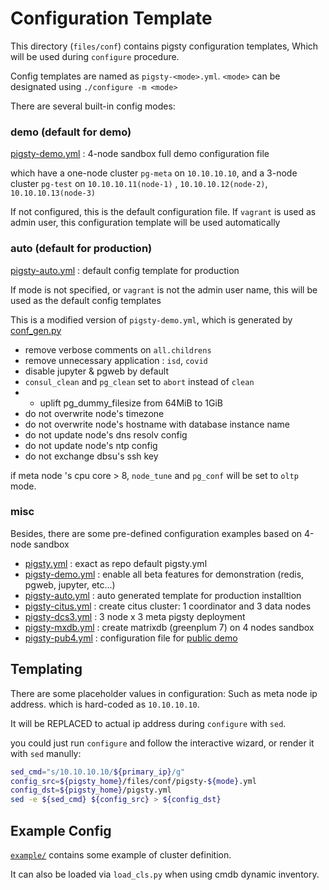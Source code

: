 # Configuration Template

This directory (`files/conf`) contains pigsty configuration templates, Which will be used during `configure` procedure.

Config templates are named as `pigsty-<mode>.yml`.  `<mode>` can be designated using `./configure -m <mode>`

There are several built-in config modes:

### **demo (default for demo)** 

[pigsty-demo.yml](pigsty-demo.yml) : 4-node sandbox full demo configuration file

which have a one-node cluster `pg-meta` on `10.10.10.10`,
and a 3-node cluster `pg-test` on `10.10.10.11(node-1)` , `10.10.10.12(node-2)`, `10.10.10.13(node-3)`

If not configured, this is the default configuration file.
If `vagrant` is used as admin user, this configuration template will be used automatically



### **auto (default for production)**

[pigsty-auto.yml](pigsty-auto.yml) : default config template for production

If mode is not specified, or `vagrant` is not the admin user name, this will be used as the default config templates

This is a modified version of `pigsty-demo.yml`, which is generated by [conf_gen.py](conf_gen.py)

* remove verbose comments on `all.childrens`
* remove unnecessary application : `isd`, `covid`
* disable jupyter & pgweb by default
* `consul_clean` and `pg_clean` set to `abort` instead of `clean`
* * uplift pg_dummy_filesize from 64MiB to 1GiB
* do not overwrite node's timezone
* do not overwrite node's hostname with database instance name
* do not update node's dns resolv config
* do not update node's ntp config
* do not exchange dbsu's ssh key

if meta node 's cpu core > 8, `node_tune` and `pg_conf` will be set to `oltp` mode.


### **misc**

Besides, there are some pre-defined configuration examples based on 4-node sandbox

* [pigsty.yml](pigsty.yml) : exact as repo default pigsty.yml
* [pigsty-demo.yml](pigsty-demo.yml) : enable all beta features for demonstration (redis, pgweb, jupyter, etc...)
* [pigsty-auto.yml](pigsty-auto.yml) : auto generated template for production installtion
* [pigsty-citus.yml](pigsty-citus.yml) : create citus cluster: 1 coordinator and 3 data nodes 
* [pigsty-dcs3.yml](pigsty-dcs3.yml) : 3 node x 3 meta pigsty deployment
* [pigsty-mxdb.yml](pigsty-mxdb.yml) : create matrixdb (greenplum 7) on 4 nodes sandbox 
* [pigsty-pub4.yml](pigsty-pub4.yml) : configuration file for [public demo](http://demo.pigsty.cc)  

## Templating

There are some placeholder values in configuration: Such as meta node ip address. which is hard-coded as `10.10.10.10`.

It will be REPLACED to actual ip address during `configure` with `sed`.

you could just run `configure` and follow the interactive wizard, or render it with `sed` manully:

```bash
sed_cmd="s/10.10.10.10/${primary_ip}/g"
config_src=${pigsty_home}/files/conf/pigsty-${mode}.yml
config_dst=${pigsty_home}/pigsty.yml
sed -e ${sed_cmd} ${config_src} > ${config_dst}
```


## Example Config

[`example/`](example/) contains some example of cluster definition.

It can also be loaded via `load_cls.py` when using cmdb dynamic inventory.